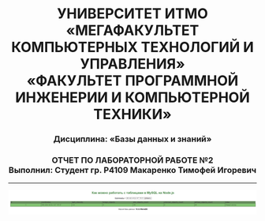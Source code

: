 <h1 style="text-align: center;">
  УНИВЕРСИТЕТ ИТМО <br>
  «МЕГАФАКУЛЬТЕТ КОМПЬЮТЕРНЫХ ТЕХНОЛОГИЙ И УПРАВЛЕНИЯ» <br>
  «ФАКУЛЬТЕТ ПРОГРАММНОЙ ИНЖЕНЕРИИ И КОМПЬЮТЕРНОЙ ТЕХНИКИ»
</h1>

<h3 style="text-align: center;">Дисциплина: «Базы данных и знаний»</h3>

<h3 style="text-align: center;">
ОТЧЕТ ПО ЛАБОРАТОРНОЙ РАБОТЕ №2 <br>
Выполнил: Студент гр. P4109 Макаренко Тимофей Игоревич

</h3>

<hr>

![alt text](image.png)